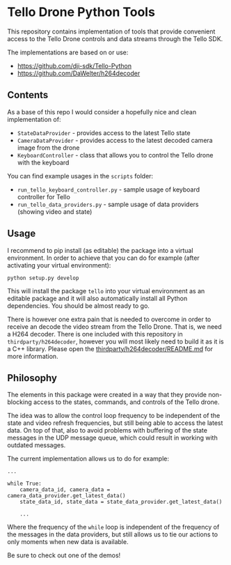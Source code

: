 Tello Drone Python Tools
========================

This repository contains implementation of tools that provide convenient access to the Tello Drone
controls and data streams through the Tello SDK.

The implementations are based on or use:

 * https://github.com/dji-sdk/Tello-Python
 * https://github.com/DaWelter/h264decoder


Contents
--------

As a base of this repo I would consider a hopefully nice and clean implementation of:

 * `StateDataProvider` - provides access to the latest Tello state
 * `CameraDataProvider` - provides access to the latest decoded camera image from the drone
 * `KeyboardController` - class that allows you to control the Tello drone with the keyboard

You can find example usages in the `scripts` folder:

 * `run_tello_keyboard_controller.py` - sample usage of keyboard controller for Tello
 * `run_tello_data_providers.py` - sample usage of data providers (showing video and state)


Usage
-----

I recommend to pip install (as editable) the package into a virtual environment. In order to achieve
that you can do for example (after activating your virtual environment):
```
python setup.py develop
```
This will install the package `tello` into your virtual environment as an editable package and it
will also automatically install all Python dependencies. You should be almost ready to go.

There is however one extra pain that is needed to overcome in order to receive an decode the video
stream from the Tello Drone. That is, we need a H264 decoder. There is one included with this
repository in `thirdparty/h264decoder`, however you will most likely need to build it as it is a C++
library. Please open the [thirdparty/h264decoder/README.md](thirdparty/h264decoder/README.md) for
more information.


Philosophy
----------

The elements in this package were created in a way that they provide non-blocking access to the
states, commands, and controls of the Tello drone.

The idea was to allow the control loop frequency to be independent of the state and video refresh
frequencies, but still being able to access the latest data. On top of that, also to avoid problems
with buffering of the state messages in the UDP message queue, which could result in working with
outdated messages.

The current implementation allows us to do for example:
```
...

while True:
    camera_data_id, camera_data = camera_data_provider.get_latest_data()
    state_data_id, state_data = state_data_provider.get_latest_data()

    ...
```
Where the frequency of the `while` loop is independent of the frequency of the messages in the data
providers, but still allows us to tie our actions to only moments when new data is available.

Be sure to check out one of the demos!
